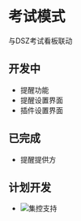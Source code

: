 # 考试模式
与DSZ考试看板联动

## 开发中
- 提醒功能
- 提醒设置界面
- 插件设置界面

## 已完成
- 提醒提供方

## 计划开发
- ![集控支持](https://github.com/ProjectCampus-CH/exam-showboard-next/issues/62)
